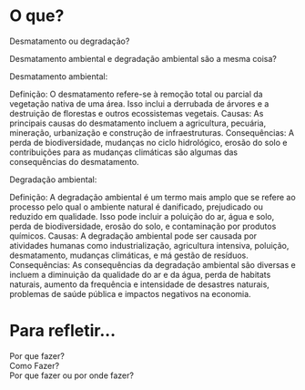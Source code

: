 # O que?
Desmatamento ou degradação?  

Desmatamento ambiental e degradação ambiental são a mesma coisa?

Desmatamento ambiental:

Definição: O desmatamento refere-se à remoção total ou parcial da vegetação nativa de uma área. Isso inclui a derrubada de árvores e a destruição de florestas e outros ecossistemas vegetais.
Causas: As principais causas do desmatamento incluem a agricultura, pecuária, mineração, urbanização e construção de infraestruturas.
Consequências: A perda de biodiversidade, mudanças no ciclo hidrológico, erosão do solo e contribuições para as mudanças climáticas são algumas das consequências do desmatamento.

Degradação ambiental:

Definição: A degradação ambiental é um termo mais amplo que se refere ao processo pelo qual o ambiente natural é danificado, prejudicado ou reduzido em qualidade. Isso pode incluir a poluição do ar, água e solo, perda de biodiversidade, erosão do solo, e contaminação por produtos químicos.
Causas: A degradação ambiental pode ser causada por atividades humanas como industrialização, agricultura intensiva, poluição, desmatamento, mudanças climáticas, e má gestão de resíduos.
Consequências: As consequências da degradação ambiental são diversas e incluem a diminuição da qualidade do ar e da água, perda de habitats naturais, aumento da frequência e intensidade de desastres naturais, problemas de saúde pública e impactos negativos na economia.

# Para refletir...
Por que fazer?  
Como Fazer?  
Por que fazer ou por onde fazer?

